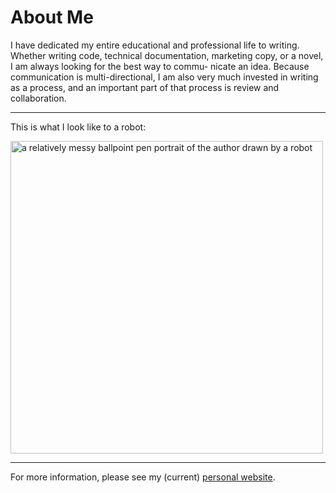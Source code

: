 # About Me

I have dedicated my entire educational and professional life to writing. Whether writing code, technical documentation, marketing copy, or a novel, I am always looking for the best way to commu- nicate an idea. Because communication is multi-directional, I am also very much invested in writing as a process, and an important part of that process is review and collaboration.

---

This is what I look like to a robot:

<picture>
<img alt="a relatively messy ballpoint pen portrait of the author drawn by a robot" src="https://shawnhuelle.files.wordpress.com/2023/07/robotportrait3.jpg?w=784" height="500px">
</picture>

---

For more information, please see my (current) [personal website](https://shawnhuelle.com).

